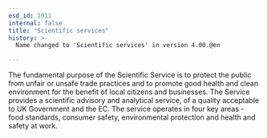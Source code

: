 ```yaml
---
esd_id: 1011
internal: false
title: "Scientific services"
history: >-
  Name changed to 'Scientific services' in version 4.00.@en

---
```


The fundamental purpose of the Scientific Service is to protect the public from unfair or unsafe trade practices and to promote good health and clean environment for the benefit of local citizens and businesses.  The Service provides a scientific advisory and analytical service, of a quality acceptable to UK Government and the EC.  The service operates in four key areas - food standards, consumer safety, environmental protection and health and safety at work.

